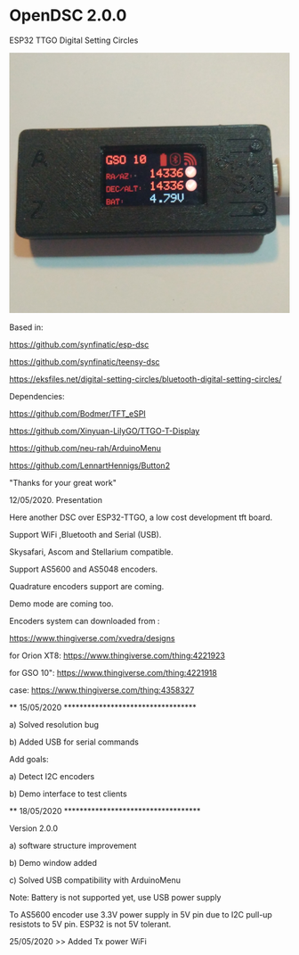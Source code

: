 # OpenDSC 2.0.0
ESP32 TTGO Digital Setting  Circles 

![Image description](https://github.com/xvedra/OpenDsc/blob/master/screenshots/MainWin.jpg)

Based in:

https://github.com/synfinatic/esp-dsc

https://github.com/synfinatic/teensy-dsc

https://eksfiles.net/digital-setting-circles/bluetooth-digital-setting-circles/

Dependencies:

https://github.com/Bodmer/TFT_eSPI

https://github.com/Xinyuan-LilyGO/TTGO-T-Display

https://github.com/neu-rah/ArduinoMenu

https://github.com/LennartHennigs/Button2

"Thanks for your great work"

12/05/2020. Presentation

Here another DSC over ESP32-TTGO, a low cost development tft board.

Support WiFi ,Bluetooth and Serial (USB).

Skysafari, Ascom and Stellarium compatible.

Support AS5600 and AS5048 encoders. 

Quadrature encoders support are coming.

Demo mode are coming too.

Encoders system can downloaded from :

https://www.thingiverse.com/xvedra/designs

for Orion XT8:  https://www.thingiverse.com/thing:4221923

for GSO 10":    https://www.thingiverse.com/thing:4221918

case:           https://www.thingiverse.com/thing:4358327

** 15/05/2020 **********************************

a) Solved resolution bug

b) Added USB for serial commands


Add goals:

a) Detect I2C encoders

b) Demo interface to test clients

** 18/05/2020 ***********************************

Version 2.0.0

a) software structure improvement

b) Demo window added

c) Solved USB compatibility with ArduinoMenu

Note: Battery is not supported yet, use USB power supply

To AS5600 encoder use 3.3V power supply in 5V pin due to I2C pull-up resistots to 5V pin. ESP32 is not 5V tolerant.

25/05/2020 >> Added Tx power WiFi
